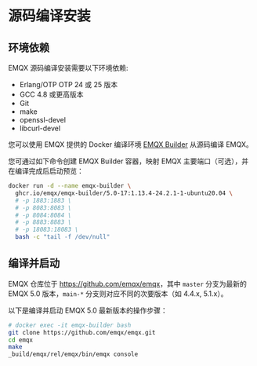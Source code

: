# 源码编译安装

## 环境依赖

EMQX 源码编译安装需要以下环境依赖:

- Erlang/OTP OTP 24 或 25 版本
- GCC 4.8 或更高版本
- Git
- make
- openssl-devel
- libcurl-devel

您可以使用 EMQX 提供的 Docker 编译环境 [EMQX Builder](https://github.com/emqx/emqx-builder) 从源码编译 EMQX。

您可通过如下命令创建 EMQX Builder 容器，映射 EMQX 主要端口（可选），并在编译完成后启动预览：

```bash
docker run -d --name emqx-builder \
  ghcr.io/emqx/emqx-builder/5.0-17:1.13.4-24.2.1-1-ubuntu20.04 \
  # -p 1883:1883 \
  # -p 8083:8083 \
  # -p 8084:8084 \
  # -p 8883:8883 \
  # -p 18083:18083 \
  bash -c "tail -f /dev/null"
```

## 编译并启动

EMQX 仓库位于 <https://github.com/emqx/emqx>，其中 `master` 分支为最新的 EMQX 5.0 版本，`main-*` 分支则对应不同的次要版本（如 4.4.x, 5.1.x）。

以下是编译并启动 EMQX 5.0 最新版本的操作步骤：

```bash
# docker exec -it emqx-builder bash
git clone https://github.com/emqx/emqx.git
cd emqx
make
_build/emqx/rel/emqx/bin/emqx console
```
